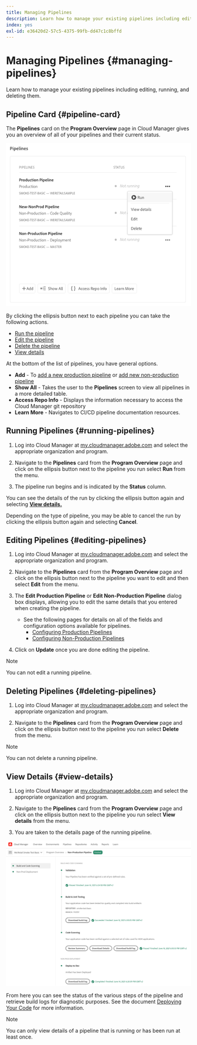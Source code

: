 ```yaml
---
title: Managing Pipelines
description: Learn how to manage your existing pipelines including editing, running, and deleting them.
index: yes
exl-id: e36420d2-57c5-4375-99fb-dd47c1c8bffd
---
```

# Managing Pipelines {#managing-pipelines}

Learn how to manage your existing pipelines including editing, running, and deleting them.

## Pipeline Card {#pipeline-card}

The **Pipelines** card on the **Program Overview** page in Cloud Manager gives you an overview of all of your pipelines and their current status.

![Pipelines card in Cloud Manager](/help/using/assets/configure-pipelines/pipelines-card.png)

By clicking the ellipsis button next to each pipeline you can take the following actions.

* [Run the pipeline](#running-pipelines)
* [Edit the pipeline](#editing-pipelines)
* [Delete the pipeline](#deleting-pipelines)
* [View details](#view-details)

At the bottom of the list of pipelines, you have general options.

* **Add** - To [add a new production pipeline](configuring-production-pipelines.md) or [add new non-production pipeline](configuring-non-production-pipelines.md)
* **Show All** - Takes the user to the **Pipelines** screen to view all pipelines in a more detailed table.
* **Access Repo Info** - Displays the information necessary to access the Cloud Manager git repository
* **Learn More** - Navigates to CI/CD pipeline documentation resources. 

## Running Pipelines {#running-pipelines}

1. Log into Cloud Manager at [my.cloudmanager.adobe.com](https://my.cloudmanager.adobe.com/) and select the appropriate organization and program.

1. Navigate to the **Pipelines** card from the **Program Overview** page and click on the ellipsis button next to the pipeline you run select **Run** from the menu.

1. The pipeline run begins and is indicated by the **Status** column. 

You can see the details of the run by clicking the ellipsis button again and selecting **[View details.](#view-details)**

Depending on the type of pipeline, you may be able to cancel the run by clicking the ellipsis button again and selecting **Cancel**.

## Editing Pipelines {#editing-pipelines}

1. Log into Cloud Manager at [my.cloudmanager.adobe.com](https://my.cloudmanager.adobe.com/) and select the appropriate organization and program.

1. Navigate to the **Pipelines** card from the **Program Overview** page and click on the ellipsis button next to the pipeline you want to edit and then select **Edit** from the menu.

1. The **Edit Production Pipeline** or **Edit Non-Production Pipeline** dialog box displays, allowing you to edit the same details that you entered when creating the pipeline.

    * See the following pages for details on all of the fields and configuration options available for pipelines.
      * [Configuring Production Pipelines](configuring-production-pipelines.md)
      * [Configuring Non-Production Pipelines](configuring-non-production-pipelines.md)

1. Click on **Update** once you are done editing the pipeline.

>[!NOTE]
>
>You can not edit a running pipeline.

## Deleting Pipelines {#deleting-pipelines}

1. Log into Cloud Manager at [my.cloudmanager.adobe.com](https://my.cloudmanager.adobe.com/) and select the appropriate organization and program.

1. Navigate to the **Pipelines** card from the **Program Overview** page and click on the ellipsis button next to the pipeline you run select **Delete** from the menu.

>[!NOTE]
>
>You can not delete a running pipeline.

## View Details {#view-details}

1. Log into Cloud Manager at [my.cloudmanager.adobe.com](https://my.cloudmanager.adobe.com/) and select the appropriate organization and program.

1. Navigate to the **Pipelines** card from the **Program Overview** page and click on the ellipsis button next to the pipeline you run select **View details** from the menu.

1. You are taken to the details page of the running pipeline.

![Pipeline details](/help/using/assets/configure-pipelines/pipeline-running-details.png)

From here you can see the status of the various steps of the pipeline and retrieve build logs for diagnostic purposes. See the document [Deploying Your Code](deploying-code.md) for more information.

>[!NOTE]
>
>You can only view details of a pipeline that is running or has been run at least once.
